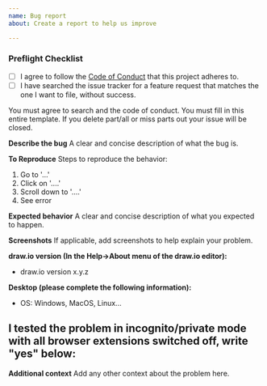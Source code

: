 ```yaml
---
name: Bug report
about: Create a report to help us improve

---
```


### Preflight Checklist
<!-- Please ensure you've completed the following steps by replacing [ ] with [x]-->

* [ ] I agree to follow the [Code of Conduct](https://github.com/jgraph/drawio-desktop/blob/master/CODE_OF_CONDUCT.md) that this project adheres to.
* [ ] I have searched the issue tracker for a feature request that matches the one I want to file, without success.

You must agree to search and the code of conduct. You must fill in this entire template. If you delete part/all or miss parts out your issue will be closed.

**Describe the bug**
A clear and concise description of what the bug is.

**To Reproduce**
Steps to reproduce the behavior:
1. Go to '...'
2. Click on '....'
3. Scroll down to '....'
4. See error

**Expected behavior**
A clear and concise description of what you expected to happen.

**Screenshots**
If applicable, add screenshots to help explain your problem.

**draw.io version (In the Help->About menu of the draw.io editor):**

- draw.io version x.y.z

**Desktop (please complete the following information):**
 - OS: Windows, MacOS, Linux...

**I tested the problem in incognito/private mode with all browser extensions switched off, write "yes" below:**
 - 
 
**Additional context**
Add any other context about the problem here.
